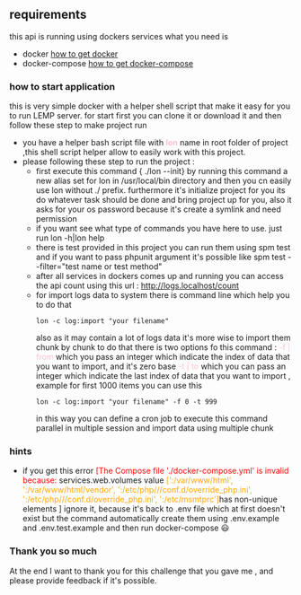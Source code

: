 ## requirements
this api is running using dockers services what you need is
- docker [how to get docker](https://docs.docker.com/get-docker/)
- docker-compose [how to get docker-compose](https://docs.docker.com/compose/install/)

### how to start application
this is very simple docker with a helper shell script that make it easy for you to run LEMP server.
for start first you can clone it or download it and then follow these step to make project run

- you have a helper bash script file with <span style="color:pink">**lon**</span> name in root folder of project ,this shell script helper allow to easily work with this project.
- please following these step to run the project :
  - first execute this command { ./lon --init} by running this command a new alias set for lon in /usr/local/bin directory and then you cn easily use lon without ./ prefix.
    furthermore it's initialize project for you its do whatever task should be done and bring project up for you, also it asks for your os password because it's create a symlink and need permission 
  - if you want see what type of commands you have here to use. just run lon -h|lon help
  - there is test provided in this project you can run them using spm test and if you want to pass phpunit argument it's possible
    like spm test --filter="test name or test method"
  - after all services in dockers comes up and running you can access the api count using this url : http://logs.localhost/count
  - for import logs data to system there is command line which help you to do that
    <p><code>lon -c log:import "your filename"</code></p>
    also as it may contain a lot of logs data it's more wise to import them chunk by chunk to do that
    there is two options fo this command :
      <span style="color:pink">-f | from </span> which you pass an integer which indicate the index of data that you want to  import, and it's zero base 
      <span style="color:pink">-t | to </span> which you can pass an integer which indicate the last index  of data that you want to import , example for 
    first 1000 items you can use this
    <p><code>lon -c log:import "your filename" -f 0 -t 999</code></p>
    in this way you can define a cron job to execute this command parallel in multiple session and import data using multiple chunk

### hints
- if you get this error <span style="color:red">[The Compose file './docker-compose.yml' is invalid because:</span>
  services.web.volumes value<span style="color:orange"> [':/var/www/html', ':/var/www/html/vendor', ':/etc/php///conf.d/override_php.ini', ':/etc/php///conf.d/override_php.ini', ':/etc/msmtprc']</span>has non-unique elements
  ]</span> ignore it, because it's back to .env file which at first doesn't exist but the command automatically create them
  using .env.example and .env.test.example and then run docker-compose :smiley:

### Thank you so much
At the end I want to thank you for this challenge that you gave me , and please provide feedback if it's possible.

   
